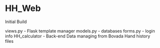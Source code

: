 HH_Web
======

Initial Build

views.py - Flask template manager
models.py - databases
forms.py - login info
HH_calculator - Back-end Data managing from Bovada Hand history files
